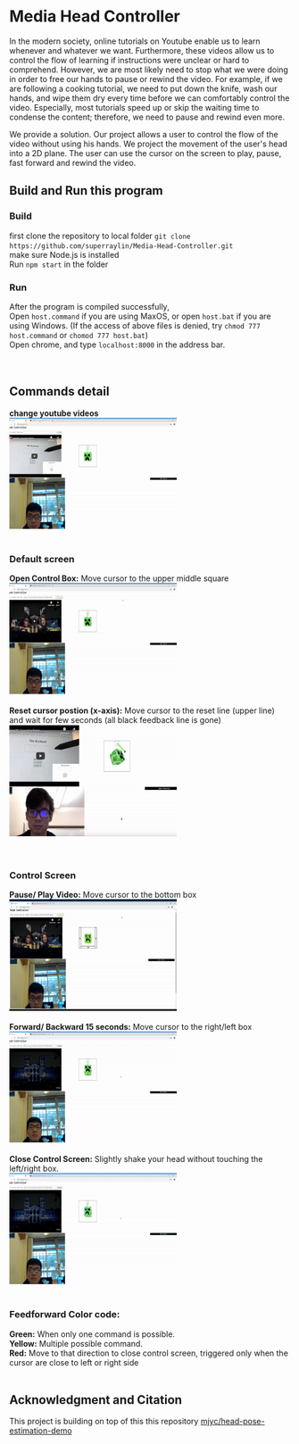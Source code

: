 # Media Head Controller
In the modern society, online tutorials on Youtube enable us to learn whenever and whatever we want. Furthermore, these videos allow us to control the flow of learning if instructions were unclear or hard to comprehend. However, we are most likely need to stop what we were doing in order to free our hands to pause or rewind the video. For example, if we are following a cooking tutorial, we need to put down the knife, wash our hands, and wipe them dry every time before we can comfortably control the video. Especially, most tutorials speed up or skip the waiting time to condense the content; therefore, we need to pause and rewind even more. 

We provide a solution. Our project allows a user to control the flow of the video without using his hands. We project the movement of the user's head into a 2D plane. The user can use the cursor on the screen to play, pause, fast forward and rewind the video. 


## Build and Run this program
### Build
first clone the repository to local folder
`git clone https://github.com/superraylin/Media-Head-Controller.git`<br />
make sure Node.js is installed <br />
Run `npm start` in the folder

### Run
After the program is compiled successfully, <br />
Open `host.command` if you are using MaxOS, or open `host.bat` if you are using Windows.
(If the access of above files is denied, try `chmod 777 host.command` or `chomod 777 host.bat`) <br />
Open chrome, and type `localhost:8000` in the address bar. <br />  <br />  <br />





## Commands detail
**change youtube videos** <br/>
<img src="https://github.com/superraylin/Media-Head-Controller/blob/master/media/change_video.gif" width="300" height ="200">
<br />
<br />
### Default screen
**Open Control Box:** Move cursor to the upper middle square   <br />
<img src="https://github.com/superraylin/Media-Head-Controller/blob/master/media/open_control.gif" width="300" height ="200">
<br />
<br />
**Reset cursor postion (x-axis):** Move cursor to the reset line (upper line) and wait for few seconds (all black feedback line is gone)<br />
<img src="https://github.com/superraylin/Media-Head-Controller/blob/master/media/reset.gif" width="300" height ="200">
<br />
<br />
<br />
### Control Screen
**Pause/ Play Video:**
Move cursor to the bottom box<br />
<img src="https://github.com/superraylin/Media-Head-Controller/blob/master/media/play_pause.gif" width="300" height ="200"><br />
<br />
**Forward/ Backward 15 seconds:**
Move cursor to the right/left box<br />
<img src="https://github.com/superraylin/Media-Head-Controller/blob/master/media/forward_backward.gif" width="300" height ="200">
<br />
<br />
**Close Control Screen:**
Slightly shake your head without touching the left/right box. <br />
<img src="https://github.com/superraylin/Media-Head-Controller/blob/master/media/cancel.gif" width="300" height ="200">
<br />
<br />

### Feedforward Color code:
**Green:** When only one command is possible. <br />
**Yellow:** Multiple possible command.<br />
**Red:** Move to that direction to close control screen, triggered only when the cursor are close to left or right side
<br />
<br />
## Acknowledgment and Citation
This project is building on top of this this repository [mjyc/head-pose-estimation-demo](https://github.com/mjyc/head-pose-estimation-demo)
